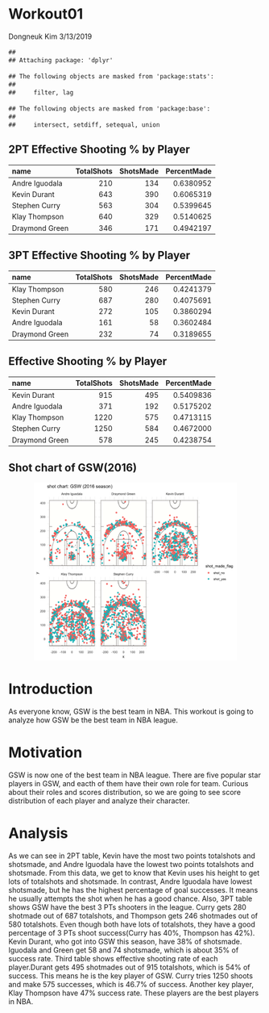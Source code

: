 Workout01
================
Dongneuk Kim
3/13/2019

    ## 
    ## Attaching package: 'dplyr'

    ## The following objects are masked from 'package:stats':
    ## 
    ##     filter, lag

    ## The following objects are masked from 'package:base':
    ## 
    ##     intersect, setdiff, setequal, union

2PT Effective Shooting % by Player
----------------------------------

| name           |  TotalShots|  ShotsMade|  PercentMade|
|:---------------|-----------:|----------:|------------:|
| Andre Iguodala |         210|        134|    0.6380952|
| Kevin Durant   |         643|        390|    0.6065319|
| Stephen Curry  |         563|        304|    0.5399645|
| Klay Thompson  |         640|        329|    0.5140625|
| Draymond Green |         346|        171|    0.4942197|

3PT Effective Shooting % by Player
----------------------------------

| name           |  TotalShots|  ShotsMade|  PercentMade|
|:---------------|-----------:|----------:|------------:|
| Klay Thompson  |         580|        246|    0.4241379|
| Stephen Curry  |         687|        280|    0.4075691|
| Kevin Durant   |         272|        105|    0.3860294|
| Andre Iguodala |         161|         58|    0.3602484|
| Draymond Green |         232|         74|    0.3189655|

Effective Shooting % by Player
------------------------------

| name           |  TotalShots|  ShotsMade|  PercentMade|
|:---------------|-----------:|----------:|------------:|
| Kevin Durant   |         915|        495|    0.5409836|
| Andre Iguodala |         371|        192|    0.5175202|
| Klay Thompson  |        1220|        575|    0.4713115|
| Stephen Curry  |        1250|        584|    0.4672000|
| Draymond Green |         578|        245|    0.4238754|

Shot chart of GSW(2016)
-----------------------

<img src="../images/gsw-shot-charts.png" width="80%" style="display: block; margin: auto;" />

Introduction
============

As everyone know, GSW is the best team in NBA. This workout is going to analyze how GSW be the best team in NBA league.

Motivation
==========

GSW is now one of the best team in NBA league. There are five popular star players in GSW, and eacth of them have their own role for team. Curious about their roles and scores distribution, so we are going to see score distribution of each player and analyze their character.

Analysis
========

As we can see in 2PT table, Kevin have the most two points totalshots and shotsmade, and Andre Iguodala have the lowest two points totalshots and shotsmade. From this data, we get to know that Kevin uses his height to get lots of totalshots and shotsmade. In contrast, Andre Iguodala have lowest shotsmade, but he has the highest percentage of goal successes. It means he usually attempts the shot when he has a good chance. Also, 3PT table shows GSW have the best 3 PTs shooters in the league. Curry gets 280 shotmade out of 687 totalshots, and Thompson gets 246 shotmades out of 580 totalshots. Even though both have lots of totalshots, they have a good percentage of 3 PTs shoot success(Curry has 40%, Thompson has 42%). Kevin Durant, who got into GSW this season, have 38% of shotsmade. Iguodala and Green get 58 and 74 shotsmade, which is about 35% of success rate. Third table shows effective shooting rate of each player.Durant gets 495 shotmades out of 915 totalshots, which is 54% of success. This means he is the key player of GSW. Curry tries 1250 shoots and make 575 successes, which is 46.7% of success. Another key player, Klay Thompson have 47% success rate. These players are the best players in NBA.
